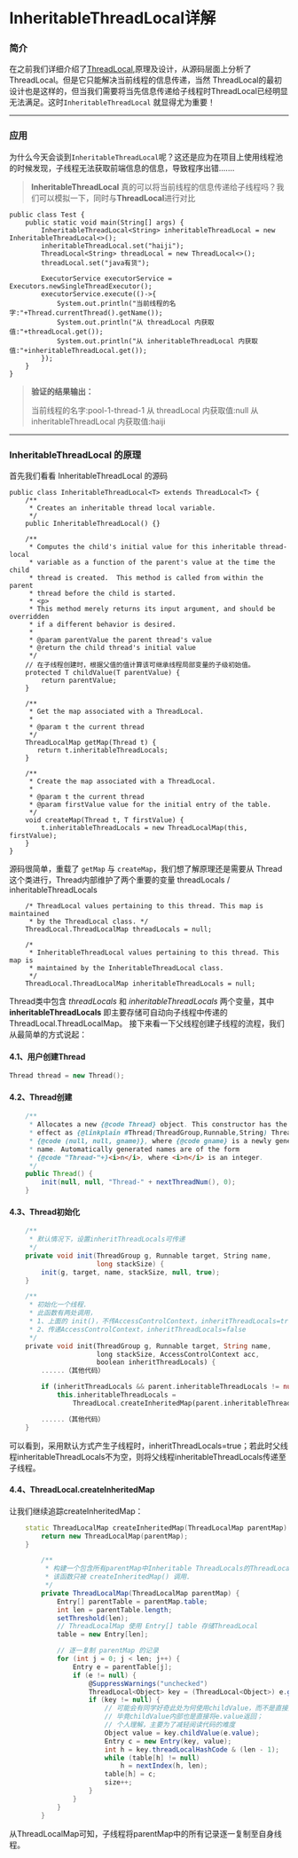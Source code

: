 # InheritableThreadLocal详解

### 简介 

在之前我们详细介绍了[ThreadLocal](https://blog.csdn.net/weixin_38937840/article/details/117073579),原理及设计，从源码层面上分析了ThreadLocal。但是它只能解决当前线程的信息传递，当然 ThreadLocal的最初设计也是这样的，但当我们需要将当先信息传递给子线程时ThreadLocal已经明显无法满足。这时`InheritableThreadLocal` 就显得尤为重要！

---

### 应用

为什么今天会谈到`InheritableThreadLocal`呢？这还是应为在项目上使用线程池的时候发现，子线程无法获取前端信息的信息，导致程序出错....... 

> **InheritableThreadLocal**  真的可以将当前线程的信息传递给子线程吗？我们可以模拟一下，同时与**ThreadLocal**进行对比

```
public class Test {
    public static void main(String[] args) {
        InheritableThreadLocal<String> inheritableThreadLocal = new InheritableThreadLocal<>();
        inheritableThreadLocal.set("haiji");
        ThreadLocal<String> threadLocal = new ThreadLocal<>();
        threadLocal.set("java有货");

        ExecutorService executorService = Executors.newSingleThreadExecutor();
        executorService.execute(()->{
            System.out.println("当前线程的名字:"+Thread.currentThread().getName());
            System.out.println("从 threadLocal 内获取值:"+threadLocal.get());
            System.out.println("从 inheritableThreadLocal 内获取值:"+inheritableThreadLocal.get());
        });
    }
}
```

>**验证的结果输出：**
>
>当前线程的名字:pool-1-thread-1
>从 threadLocal 内获取值:null
>从 inheritableThreadLocal 内获取值:haiji

---

### InheritableThreadLocal 的原理

首先我们看看 InheritableThreadLocal 的源码

```
public class InheritableThreadLocal<T> extends ThreadLocal<T> {
    /**
     * Creates an inheritable thread local variable.
     */
    public InheritableThreadLocal() {}

    /**
     * Computes the child's initial value for this inheritable thread-local
     * variable as a function of the parent's value at the time the child
     * thread is created.  This method is called from within the parent
     * thread before the child is started.
     * <p>
     * This method merely returns its input argument, and should be overridden
     * if a different behavior is desired.
     *
     * @param parentValue the parent thread's value
     * @return the child thread's initial value
     */
    // 在子线程创建时，根据父值的值计算该可继承线程局部变量的子级初始值。 
    protected T childValue(T parentValue) {
        return parentValue;
    }

    /**
     * Get the map associated with a ThreadLocal.
     *
     * @param t the current thread
     */
    ThreadLocalMap getMap(Thread t) {
       return t.inheritableThreadLocals;
    }

    /**
     * Create the map associated with a ThreadLocal.
     *
     * @param t the current thread
     * @param firstValue value for the initial entry of the table.
     */
    void createMap(Thread t, T firstValue) {
        t.inheritableThreadLocals = new ThreadLocalMap(this, firstValue);
    }
}

```

源码很简单，重载了  `getMap` 与 `createMap`，我们想了解原理还是需要从 Thread 这个类进行，Thread内部维护了两个重要的变量 threadLocals / inheritableThreadLocals

```
    /* ThreadLocal values pertaining to this thread. This map is maintained
     * by the ThreadLocal class. */
    ThreadLocal.ThreadLocalMap threadLocals = null;

    /*
     * InheritableThreadLocal values pertaining to this thread. This map is
     * maintained by the InheritableThreadLocal class.
     */
    ThreadLocal.ThreadLocalMap inheritableThreadLocals = null;
```

Thread类中包含 *threadLocals* 和 *inheritableThreadLocals* 两个变量，其中 **inheritableThreadLocals** 即主要存储可自动向子线程中传递的ThreadLocal.ThreadLocalMap。
 接下来看一下父线程创建子线程的流程，我们从最简单的方式说起：

#### 4.1、用户创建Thread

```cpp
Thread thread = new Thread();
```

#### 4.2、Thread创建

```java
    /**
     * Allocates a new {@code Thread} object. This constructor has the same
     * effect as {@linkplain #Thread(ThreadGroup,Runnable,String) Thread}
     * {@code (null, null, gname)}, where {@code gname} is a newly generated
     * name. Automatically generated names are of the form
     * {@code "Thread-"+}<i>n</i>, where <i>n</i> is an integer.
     */
    public Thread() {
        init(null, null, "Thread-" + nextThreadNum(), 0);
    }
```

#### 4.3、Thread初始化

```csharp
    /**
     * 默认情况下，设置inheritThreadLocals可传递
     */
    private void init(ThreadGroup g, Runnable target, String name,
                      long stackSize) {
        init(g, target, name, stackSize, null, true);
    }
```

```dart
    /**
     * 初始化一个线程.
     * 此函数有两处调用，
     * 1、上面的 init()，不传AccessControlContext，inheritThreadLocals=true
     * 2、传递AccessControlContext，inheritThreadLocals=false
     */
    private void init(ThreadGroup g, Runnable target, String name,
                      long stackSize, AccessControlContext acc,
                      boolean inheritThreadLocals) {
        ......（其他代码）

        if (inheritThreadLocals && parent.inheritableThreadLocals != null)
            this.inheritableThreadLocals =
                ThreadLocal.createInheritedMap(parent.inheritableThreadLocals);

        ......（其他代码）
    }
```

可以看到，采用默认方式产生子线程时，inheritThreadLocals=true；若此时父线程inheritableThreadLocals不为空，则将父线程inheritableThreadLocals传递至子线程。

#### 4.4、ThreadLocal.createInheritedMap

让我们继续追踪createInheritedMap：

```cpp
    static ThreadLocalMap createInheritedMap(ThreadLocalMap parentMap) {
        return new ThreadLocalMap(parentMap);
    }
```

```csharp
        /**
         * 构建一个包含所有parentMap中Inheritable ThreadLocals的ThreadLocalMap
         * 该函数只被 createInheritedMap() 调用.
         */
        private ThreadLocalMap(ThreadLocalMap parentMap) {
            Entry[] parentTable = parentMap.table;
            int len = parentTable.length;
            setThreshold(len);
            // ThreadLocalMap 使用 Entry[] table 存储ThreadLocal
            table = new Entry[len];

            // 逐一复制 parentMap 的记录
            for (int j = 0; j < len; j++) {
                Entry e = parentTable[j];
                if (e != null) {
                    @SuppressWarnings("unchecked")
                    ThreadLocal<Object> key = (ThreadLocal<Object>) e.get();
                    if (key != null) {
                        // 可能会有同学好奇此处为何使用childValue，而不是直接赋值，
                        // 毕竟childValue内部也是直接将e.value返回；
                        // 个人理解，主要为了减轻阅读代码的难度
                        Object value = key.childValue(e.value);
                        Entry c = new Entry(key, value);
                        int h = key.threadLocalHashCode & (len - 1);
                        while (table[h] != null)
                            h = nextIndex(h, len);
                        table[h] = c;
                        size++;
                    }
                }
            }
        }
```

从ThreadLocalMap可知，子线程将parentMap中的所有记录逐一复制至自身线程。